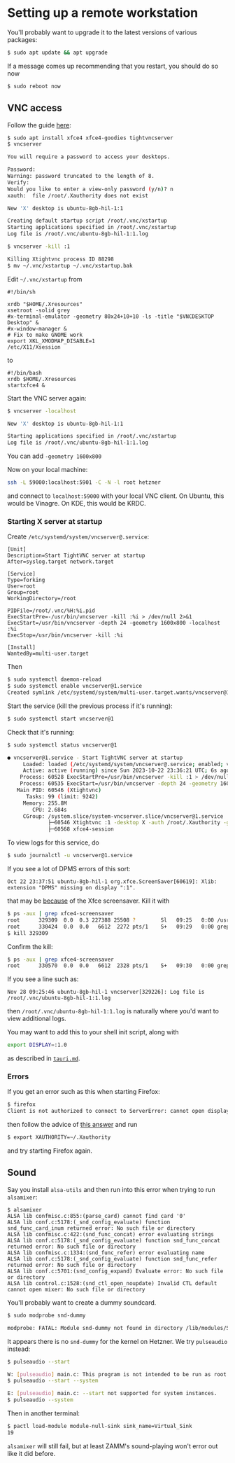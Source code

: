 # Setting up a remote workstation

You'll probably want to upgrade it to the latest versions of various packages:

```bash
$ sudo apt update && apt upgrade
```

If a message comes up recommending that you restart, you should do so now

```bash
$ sudo reboot now
```

## VNC access

Follow the guide [here](https://www.digitalocean.com/community/tutorials/how-to-install-and-configure-vnc-on-ubuntu-20-04):

```bash
$ sudo apt install xfce4 xfce4-goodies tightvncserver
$ vncserver

You will require a password to access your desktops.

Password: 
Warning: password truncated to the length of 8.
Verify:   
Would you like to enter a view-only password (y/n)? n
xauth:  file /root/.Xauthority does not exist

New 'X' desktop is ubuntu-8gb-hil-1:1

Creating default startup script /root/.vnc/xstartup
Starting applications specified in /root/.vnc/xstartup
Log file is /root/.vnc/ubuntu-8gb-hil-1:1.log

$ vncserver -kill :1

Killing Xtightvnc process ID 88298
$ mv ~/.vnc/xstartup ~/.vnc/xstartup.bak
```

Edit `~/.vnc/xstartup` from

```
#!/bin/sh

xrdb "$HOME/.Xresources"
xsetroot -solid grey
#x-terminal-emulator -geometry 80x24+10+10 -ls -title "$VNCDESKTOP Desktop" &
#x-window-manager &
# Fix to make GNOME work
export XKL_XMODMAP_DISABLE=1
/etc/X11/Xsession
```

to

```
#!/bin/bash
xrdb $HOME/.Xresources
startxfce4 &
```

Start the VNC server again:

```bash
$ vncserver -localhost

New 'X' desktop is ubuntu-8gb-hil-1:1

Starting applications specified in /root/.vnc/xstartup
Log file is /root/.vnc/ubuntu-8gb-hil-1:1.log
```

You can add `-geometry 1600x800`

Now on your local machine:

```bash
ssh -L 59000:localhost:5901 -C -N -l root hetzner
```

and connect to `localhost:59000` with your local VNC client. On Ubuntu, this would be Vinagre. On KDE, this would be KRDC.

### Starting X server at startup

Create `/etc/systemd/system/vncserver@.service`:

```service
[Unit]
Description=Start TightVNC server at startup
After=syslog.target network.target

[Service]
Type=forking
User=root
Group=root
WorkingDirectory=/root

PIDFile=/root/.vnc/%H:%i.pid
ExecStartPre=-/usr/bin/vncserver -kill :%i > /dev/null 2>&1
ExecStart=/usr/bin/vncserver -depth 24 -geometry 1600x800 -localhost :%i
ExecStop=/usr/bin/vncserver -kill :%i

[Install]
WantedBy=multi-user.target
```

Then

```bash
$ sudo systemctl daemon-reload
$ sudo systemctl enable vncserver@1.service
Created symlink /etc/systemd/system/multi-user.target.wants/vncserver@1.service → /etc/systemd/system/vncserver@.service.
```

Start the service (kill the previous process if it's running):

```bash
$ sudo systemctl start vncserver@1
```

Check that it's running:

```bash
$ sudo systemctl status vncserver@1

● vncserver@1.service - Start TightVNC server at startup
     Loaded: loaded (/etc/systemd/system/vncserver@.service; enabled; vendor preset: enabled)
     Active: active (running) since Sun 2023-10-22 23:36:21 UTC; 6s ago
    Process: 60528 ExecStartPre=/usr/bin/vncserver -kill :1 > /dev/null 2>&1 (code=exited, status=0/SUCCESS)
    Process: 60535 ExecStart=/usr/bin/vncserver -depth 24 -geometry 1600x800 -localhost :1 (code=exited, status=0/SUCCESS)
   Main PID: 60546 (Xtightvnc)
      Tasks: 99 (limit: 9242)
     Memory: 255.8M
        CPU: 2.684s
     CGroup: /system.slice/system-vncserver.slice/vncserver@1.service
             ├─60546 Xtightvnc :1 -desktop X -auth /root/.Xauthority -geometry 1600x800 -depth 24 -rfbwait 120000 -rfbauth /root/.vnc/passwd -rfbport 5901 -fp /usr/share/fonts/X11/misc/,/usr/share>
             ├─60568 xfce4-session
```

To view logs for this service, do

```bash
$ sudo journalctl -u vncserver@1.service
```

If you see a lot of DPMS errors of this sort:

```
Oct 22 23:37:51 ubuntu-8gb-hil-1 org.xfce.ScreenSaver[60619]: Xlib:  extension "DPMS" missing on display ":1".
```

that may be [because](https://forums.opensuse.org/t/getting-rid-of-the-dpms-error-in-vnc/150440/2) of the Xfce screensaver. Kill it with

```bash
$ ps -aux | grep xfce4-screensaver
root      329309  0.0  0.3 227388 25508 ?        Sl   09:25   0:00 /usr/bin/xfce4-screensaver
root      330424  0.0  0.0   6612  2272 pts/1    S+   09:29   0:00 grep --color=auto --exclude-dir=.bzr --exclude-dir=CVS --exclude-dir=.git --exclude-dir=.hg --exclude-dir=.svn --exclude-dir=.idea --exclude-dir=.tox xfce4-screensaver
$ kill 329309
```

Confirm the kill:

```bash
$ ps -aux | grep xfce4-screensaver
root      330570  0.0  0.0   6612  2328 pts/1    S+   09:30   0:00 grep --color=auto --exclude-dir=.bzr --exclude-dir=CVS --exclude-dir=.git --exclude-dir=.hg --exclude-dir=.svn --exclude-dir=.idea --exclude-dir=.tox xfce4-screensaver
```

If you see a line such as:

```
Nov 28 09:25:46 ubuntu-8gb-hil-1 vncserver[329226]: Log file is /root/.vnc/ubuntu-8gb-hil-1:1.log
```

then `/root/.vnc/ubuntu-8gb-hil-1:1.log` is naturally where you'd want to view additional logs.

You may want to add this to your shell init script, along with

```bash
export DISPLAY=:1.0
```

as described in [`tauri.md`](/zam/zamm/resources/tutorials/setup/dev/tauri.md).

### Errors

If you get an error such as this when starting Firefox:

```bash
$ firefox
Client is not authorized to connect to ServerError: cannot open display: :1.0
```

then follow the advice of [this answer](https://askubuntu.com/a/1462654) and run

```bash
$ export XAUTHORITY=~/.Xauthority
```

and try starting Firefox again.

## Sound

Say you install `alsa-utils` and then run into this error when trying to run `alsamixer`:

```
$ alsamixer           
ALSA lib confmisc.c:855:(parse_card) cannot find card '0'
ALSA lib conf.c:5178:(_snd_config_evaluate) function snd_func_card_inum returned error: No such file or directory
ALSA lib confmisc.c:422:(snd_func_concat) error evaluating strings
ALSA lib conf.c:5178:(_snd_config_evaluate) function snd_func_concat returned error: No such file or directory
ALSA lib confmisc.c:1334:(snd_func_refer) error evaluating name
ALSA lib conf.c:5178:(_snd_config_evaluate) function snd_func_refer returned error: No such file or directory
ALSA lib conf.c:5701:(snd_config_expand) Evaluate error: No such file or directory
ALSA lib control.c:1528:(snd_ctl_open_noupdate) Invalid CTL default
cannot open mixer: No such file or directory
```

You'll probably want to create a dummy soundcard.

```bash
$ sudo modprobe snd-dummy

modprobe: FATAL: Module snd-dummy not found in directory /lib/modules/5.15.0-84-generic
```

It appears there is no `snd-dummy` for the kernel on Hetzner. We try `pulseaudio` instead:

```bash
$ pulseaudio --start  

W: [pulseaudio] main.c: This program is not intended to be run as root (unless --system is specified).
$ pulseaudio --start --system

E: [pulseaudio] main.c: --start not supported for system instances.
$ pulseaudio --system
```

Then in another terminal:

```bash
$ pactl load-module module-null-sink sink_name=Virtual_Sink
19
```

`alsamixer` will still fail, but at least ZAMM's sound-playing won't error out like it did before.
